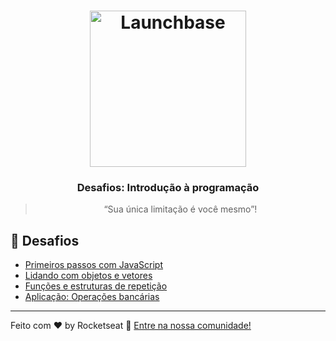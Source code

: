 <h1 align="center">
    <img alt="Launchbase" src="https://rocketseat-cdn.s3-sa-east-1.amazonaws.com/bootcamp-launchbase.png" width="250px" />
</h1>

<h3 align="center">
  Desafios: Introdução à programação
</h3>

<blockquote align="center">“Sua única limitação é você mesmo”!</blockquote>

## 🚀 Desafios

- [Primeiros passos com JavaScript](01-1-primeiros-passos-com-js/README.md)
- [Lidando com objetos e vetores](01-2-lidando-com-objetos-e-vetores/README.md)
- [Funções e estruturas de repetição](01-3-funcoes-e-estruturas-de-repeticao/README.md)
- [Aplicação: Operações bancárias](01-4-aplicacao-operacoes-bancarias/README.md)

---

Feito com ♥ by Rocketseat :wave: [Entre na nossa comunidade!](https://discordapp.com/invite/gCRAFhc)
